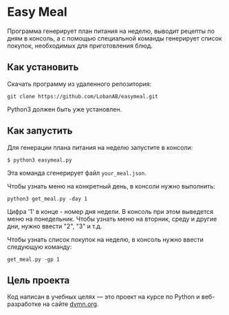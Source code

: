 # Easy Meal

Программа генерирует план питания на неделю, выводит рецепты по дням в консоль, а с помощью специальной команды генерирует список покупок, необходимых для приготовления блюд.


## Как установить

Скачать программу из удаленного репозитория:

```
git clone https://github.com/LobanAB/easymeal.git
```

Python3 должен быть уже установлен.


## Как запустить

Для генерации плана питания на неделю запустите в консоли:

```
$ python3 easymeal.py
```
Эта команда сгенерирует файл `your_meal.json`.

Чтобы узнать меню на конкретный день, в консоли нужно выполнить:

```
python3 get_meal.py -day 1
```
Цифра '1' в конце - номер дня недели. В консоль при этом выведется меню на понедельник. Чтобы узнать меню на вторник, среду и другие дни, нужно ввести "2", "3" и т.д.

Чтобы узнать список покупок на неделю, в консоль нужно ввести следующую команду:

```
get_meal.py -gp 1
```

## Цель проекта

Код написан в учебных целях — это проект на курсе по Python и веб-разработке на сайте [dvmn.org](https://dvmn.org/).